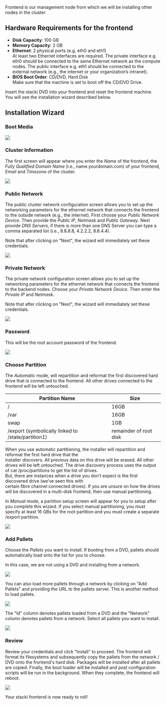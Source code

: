 Frontend is our management node from which we will be installing other nodes in the cluster.
## Hardware Requirements for the frontend
* **Disk Capacity**: 100 GB
* **Memory Capacity**: 2 GB
* **Ethernet**: 2 physical ports (e.g. eth0 and eth1)  
At least two Ethernet interfaces are required. The private interface e.g. eth0
 should be connected to the same Ethernet network as the
compute nodes. The public interface e.g. eth1 should be connected to the
external network (e.g., the internet or your organization’s intranet).
* **BIOS Boot Order**: CD/DVD, Hard Disk  
Make sure that the machine is set to boot off the CD/DVD Drive.  

Insert the stacki DVD into your frontend and reset the
frontend machine. You will see the installation wizard described below.

## Installation Wizard

### Boot Media

![](images/stack-iso-boot.png)

### Cluster Information

The first screen will appear where you enter the _Name_ of the frontend, the _Fully Qualified Domain Name_ (i.e., name.yourdomain.com) of your frontend, _Email_ and _Timezone_ of the cluster.

![](images/stacki_config_step_1b.png)

### Public Network
The public cluster network configuration screen allows you to set up the
networking parameters for the ethernet network that connects the frontend to the
outside network (e.g., the internet). First choose your _Public Network Device_.
Then provide the _Public IP_, _Netmask_ and _Public Gateway_.
Next provide _DNS Servers_, if there is more than one DNS Server you can type a comma separated list (i.e., 8.8.8.8, 4.2.2.2, 8.8.4.4).

Note that after clicking on "Next", the wizard will immediately set these credentials.

![](images/stacki_config_step_2b.png)

### Private Network
The private network configuration screen allows you to set up the
networking parameters for the ethernet network that connects the frontend to the
backend nodes. Choose your _Private Network Device_.
Then enter the _Private IP_ and _Netmask_.

Note that after clicking on "Next", the wizard will immediately set these credentials.

![](images/stacki_config_step_3b.png)

### Password
This will be the root account password of the frontend.

![](images/stacki_config_step_4.png)

### Choose Partition

The _Automatic_ mode, will repartition and reformat the first discovered hard drive that is connected to
the frontend. All other drives connected to the frontend will be left untouched.


 
| Partition Name | Size |  
| --------------- | ---- |  
|       /        | 16GB |  
|       /var     | 16GB |  
|       swap     |  1GB | 
| /export (symbolically linked to /state/partition1)|remainder of root disk|

When you use automatic partitioning, the installer will repartition and reformat the first hard drive that the   
installer discovers. All previous data on this drive will be erased. All other drives will be left untouched.
    The drive discovery process uses the output of cat /proc/partitions to get the list of drives.  
    But, there are instances when a drive you don’t expect is the first discovered drive (we’ve seen this with   
    certain fibre channel connected drives). If you are unsure on how the drives will be discovered in a
    multi-disk frontend, then use manual partitioning.

In _Manual_ mode, a partition setup screen will appear for you to setup after you complete this wizard.
If you select manual partitioning, you must specify at least 16 GBs for the
root partition and you must create a separate /export partition.

![](images/stacki_config_step_5.png)

### Add Pallets

Choose the _Pallets_ you want to install.
If booting from a DVD, pallets should automatically load onto the list for you to choose.

In this case, we are not using a DVD and installing from a network.

![](images/stacki_config_step_6a.png)

You can also load more pallets through a network by clicking on "Add Pallets" and providing the URL to the pallets server.
This is another method to load pallets.

![](images/stacki_config_step_6c.png)

The "Id" column denotes pallets loaded from a DVD and the "Network" column denotes pallets from a network.
Select all pallets you want to install.

![](images/stacki_config_step_6e.png)

### Review

Review your credentials and click "Install" to proceed.
The frontend will format its filesystems and subsequently copy the
pallets from the network / DVD onto the frontend's hard disk.
Packages will be installed after all pallets are copied.
Finally, the boot loader will be installed and post configuration
scripts will be run in the background.
When they complete, the frontend will reboot.

![](images/stacki_config_step_7.png)

Your stacki frontend is now ready to roll!
